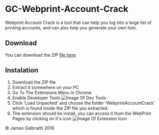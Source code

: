 # GC-Webprint-Account-Crack

Webprint Account Crack is a tool that can help you log into a large list of printing accounts, and can also help you generate your own lists.

## Download
You can download the ZIP [file here](https://github.com/jgpro/GC-Webprint-Account-Crack/raw/master/releases/WebprintAccountCrack.zip)

## Instalation
1. Download the ZIP file
2. Extract it somewhere on your PC
3. Go To The Extensions Menu in Chrome
4. Enable Developer Tools
![Image Of Dev Tools](https://i.gyazo.com/07291268825dfdcb09ac98b98440cd33.png)
4. Click 'Load Unpacked' and choose the folder 'WebprintAccountCrack' which is found inside the ZIP file you extracted.
5. The extension should be install, you can access it from the WebPrint Pages by clicking on it's icon
![Image Of Extension Icon](https://i.gyazo.com/49200f94734e11d4bd4b3258933a8bf3.png)

&copy; James Galbraith 2019
